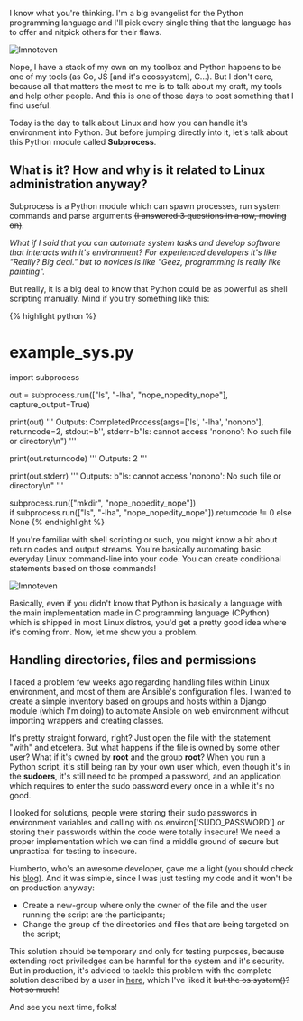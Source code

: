 I know what you're thinking. I'm a big evangelist for the Python programming
language and I'll pick every single thing that the language has to offer
and nitpick others for their flaws.

![Imnoteven](https://media.giphy.com/media/xT0xeIlVtsY2kiaMXC/giphy.gif)

Nope, I have a stack of my own on my
toolbox and Python happens to be one of my tools (as Go, JS [and it's ecossystem],
C...). But I don't care, because all that matters the most to me is to talk
about my craft, my tools and help other people. And this is one of those days
to post something that I find useful.

Today is the day to talk about Linux and how you can handle it's
environment into Python. But before jumping directly into it, let's talk
about this Python module called **Subprocess**.

## What is it? How and why is it related to Linux administration anyway?

Subprocess is a Python module which can spawn processes, run system commands
and parse arguments ~~(I answered 3 questions in a row, moving on)~~.

*What if I said that you can automate system tasks and develop software that interacts with
it's environment? For experienced developers it's like "Really? Big deal." but to
novices is like "Geez, programming is really like painting".*

But really, it is a big deal to know that Python could be as powerful as shell scripting
manually. Mind if you try something like this:

{% highlight python %}
# example_sys.py
import subprocess

out = subprocess.run(["ls", "-lha", "nope_nopedity_nope"], capture_output=True)

print(out)
'''
Outputs: CompletedProcess(args=['ls', '-lha', 'nonono'], returncode=2,
         stdout=b'', stderr=b"ls: cannot access 'nonono': No such file or directory\n")
'''

print(out.returncode)
'''
Outputs: 2
'''

print(out.stderr)
'''
Outputs: b"ls: cannot access 'nonono': No such file or directory\n"
'''

subprocess.run(["mkdir", "nope_nopedity_nope"])\
if subprocess.run(["ls", "-lha", "nope_nopedity_nope"]).returncode != 0 else None
{% endhighlight %}

If you're familiar with shell scripting or such, you might know a bit about return codes
and output streams. You're basically automating basic everyday Linux command-line into
your code. You can create conditional statements based on those commands!

![Imnoteven](https://media.giphy.com/media/oYtVHSxngR3lC/giphy.gif)

Basically, even if you didn't know that Python is basically a language with the main
implementation made in C programming language (CPython) which is shipped in most Linux distros,
you'd get a pretty good idea where it's coming from. Now, let me show you a problem.

## Handling directories, files and permissions

I faced a problem few weeks ago regarding handling files within Linux environment, and
most of them are Ansible's configuration files. I wanted to create a simple inventory
based on groups and hosts within a Django module (which I'm doing) to automate Ansible on web environment
without importing wrappers and creating classes.

It's pretty straight forward, right? Just open the file with the statement "with" and
etcetera. But what happens if the file is owned by some other user? What if it's owned by **root**
and the group **root**? When you run a Python script, it's still being ran by your own user which, even though it's in
the **sudoers**, it's still need to be promped a password, and an application which requires to enter
the sudo password every once in a while it's no good.

I looked for solutions, people were storing their sudo passwords in environment variables and calling
with os.environ['SUDO_PASSWORD'] or storing their passwords within the code were totally insecure! We need
a proper implementation which we can find a middle ground of
secure but unpractical for testing to insecure.

Humberto, who's an awesome developer, gave me a light
(you should check his [blog](https://humberto.io/blog/)). And it was simple, since I was just testing my code and it won't be on production anyway:

- Create a new-group where only the owner of the file and the user running the script are the participants;
- Change the group of the directories and files that are being targeted on the script;

This solution should be temporary and only for testing purposes, because extending root priviledges can be
harmful for the system and it's security. But in production, it's adviced to tackle this problem with the
complete solution described by a user in [here](https://askubuntu.com/a/155827), which I've liked it
~~but the os.system()? Not so much~~!

And see you next time, folks!
